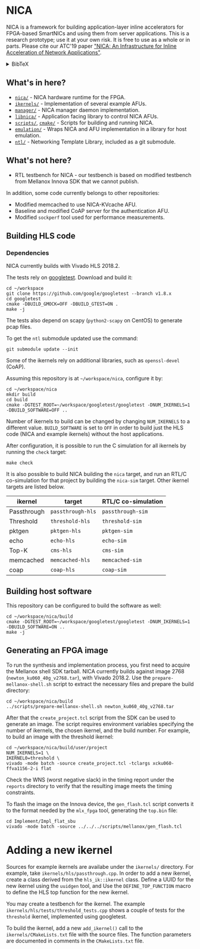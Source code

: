 # NICA

NICA is a framework for building application-layer inline accelerators for
FPGA-based SmartNICs and using them from server applications.
This is a research prototype; use it at your own risk. It is free to use as a
whole or in parts. Please cite our ATC'19 paper
["NICA: An Infrastructure for Inline Acceleration of Network Applications"](https://www.usenix.org/conference/atc19/presentation/eran).
<details>
  <summary>BibTeX</summary>

    @inproceedings {234884,
    author = {Haggai Eran and Lior Zeno and Maroun Tork and Gabi Malka and Mark Silberstein},
    title = {{NICA}: An Infrastructure for Inline Acceleration of Network Applications},
    booktitle = {2019 {USENIX} Annual Technical Conference ({USENIX} {ATC} 19)},
    year = {2019},
    address = {Renton, WA},
    url = {https://www.usenix.org/conference/atc19/presentation/eran},
    publisher = {{USENIX} Association},
    }

</details>

## What's in here?

* [`nica/`](nica/) - NICA hardware runtime for the FPGA.
* [`ikernels/`](ikernels/) - Implementation of several example AFUs.
* [`manager/`](manager/) - NICA manager daemon implementation.
* [`libnica/`](libnica/) - Application facing library to control NICA AFUs.
* [`scripts/`](scripts/), [`cmake/`](cmake/) - Scripts for building and running NICA.
* [`emulation/`](emulation/) - Wraps NICA and AFU implementation in a library for host emulation.
* [`ntl/`](https://github.com/acsl-technion/ntl) - Networking Template Library, included as a git submodule.

## What's not here?

* RTL testbench for NICA - our testbench is based on modified testbench from
  Mellanox Innova SDK that we cannot publish.

In addition, some code currently belongs to other repositories:

* Modified memcached to use NICA-KVcache AFU.
* Baseline and modified CoAP server for the authentication AFU.
* Modified `sockperf` tool used for performance measurements.

## Building HLS code

### Dependencies

NICA currently builds with Vivado HLS 2018.2.

The tests rely on [googletest](https://github.com/google/googletest). Download
and build it:

```shell
cd ~/workspace
git clone https://github.com/google/googletest --branch v1.8.x
cd googletest
cmake -DBUILD_GMOCK=OFF -DBUILD_GTEST=ON .
make -j
```

The tests also depend on scapy (`python2-scapy` on CentOS) to generate pcap files. 

To get the `ntl` submodule updated use the command:

```shell
git submodule update --init
```

Some of the ikernels rely on additional libraries, such as `openssl-devel` (CoAP).

Assuming this repository is at `~/workspace/nica`, configure it by:

```shell
cd ~/workspace/nica
mkdir build
cd build
cmake -DGTEST_ROOT=~/workspace/googletest/googletest -DNUM_IKERNELS=1 -DBUILD_SOFTWARE=OFF ..
```

Number of ikernels to build can be changed by changing `NUM_IKERNELS` to a
different value. `BUILD_SOFTWARE` is set to `OFF` in order to build just the HLS
code (NICA and example ikernels) without the host applications.

After configuration, it is possible to run the C simulation for all ikernels by
running the `check` target:

```shell
make check
```

It is also possible to build NICA building the `nica` target, and run an RTL/C
co-simulation for that project by building the `nica-sim` target. Other
ikernel targets are listed below.

| ikernel     | target            | RTL/C co-simulation |
| ----------- | ----------------- | -----------------   |
| Passthrough | `passthrough-hls` | `passthrough-sim`   |
| Threshold   | `threshold-hls`   | `threshold-sim`     |
| pktgen      | `pktgen-hls`      | `pktgen-sim`        |
| echo        | `echo-hls`        | `echo-sim`          |
| Top-K       | `cms-hls`         | `cms-sim`           |
| memcached   | `memcached-hls`   | `memcached-sim`     |
| coap        | `coap-hls`        | `coap-sim`          |

## Building host software

This repository can be configured to build the software as well:

```shell
cd ~/workspace/nica/build
cmake -DGTEST_ROOT=~/workspace/googletest/googletest -DNUM_IKERNELS=1 -DBUILD_SOFTWARE=ON ..
make -j
```

## Generating an FPGA image

To run the synthesis and implementation process, you first need to acquire the
Mellanox shell SDK tarball. NICA currently builds against image 2768
(`newton_ku060_40g_v2768.tar`), with Vivado 2018.2. Use the
`prepare-mellanox-shell.sh` script to extract the necessary files and prepare the
build directory:

```shell
cd ~/workspace/nica/build
../scripts/prepare-mellanox-shell.sh newton_ku060_40g_v2768.tar
```

After that the `create_project.tcl` script from the SDK can be used to generate
an image. The script requires environment variables specifying the number of
ikernels, the chosen ikernel, and the build number. For example, to build an
image with the threshold ikernel:

```shell
cd ~/workspace/nica/build/user/project
NUM_IKERNELS=1 \
IKERNEL0=threshold \
vivado -mode batch -source create_project.tcl -tclargs xcku060-ffva1156-2-i flat
```

Check the WNS (worst negative slack) in the timing report under the `reports`
directory to verify that the resulting image meets the timing constraints.

To flash the image on the Innova device, the `gen_flash.tcl` script converts it to the format needed by the
`mlx_fpga` tool, generating the `top.bin` file:

```shell
cd Implement/Impl_flat_sbu
vivado -mode batch -source ../../../scripts/mellanox/gen_flash.tcl
```

# Adding a new ikernel

Sources for example ikernels are availabe under the `ikernels/` directory. For
example, take `ikernels/hls/passthrough.cpp`. In order to add a new ikernel,
create a class derived from the `hls_ik::ikernel` class.
Define a UUID for the new ikernel using the
`uuidgen` tool, and Use the `DEFINE_TOP_FUNCTION` macro to define the HLS top
function for the new ikernel.

You may create a testbench for the ikernel. The example
`ikernels/hls/tests/threshold_tests.cpp` shows a couple of tests for the
`threshold` ikernel, implemented using googletest.

To build the ikernel, add a new `add_ikernel()` call to the
`ikernels/CMakeLists.txt` file with the source files. The function parameters
are documented in comments in the `CMakeLists.txt` file. 

